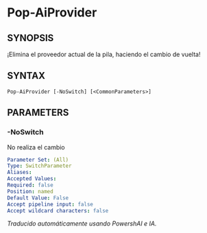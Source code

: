 ﻿---
external help file: powershai-help.xml
schema: 2.0.0
powershai: true
---

# Pop-AiProvider

## SYNOPSIS <!--!= @#Synop !-->
¡Elimina el proveedor actual de la pila, haciendo el cambio de vuelta!

## SYNTAX <!--!= @#Syntax !-->

```
Pop-AiProvider [-NoSwitch] [<CommonParameters>]
```

## PARAMETERS <!--!= @#Params !-->

### -NoSwitch
No realiza el cambio

```yml
Parameter Set: (All)
Type: SwitchParameter
Aliases: 
Accepted Values: 
Required: false
Position: named
Default Value: False
Accept pipeline input: false
Accept wildcard characters: false
```


<!--PowershaiAiDocBlockStart-->
_Traducido automáticamente usando PowershAI e IA._
<!--PowershaiAiDocBlockEnd-->
